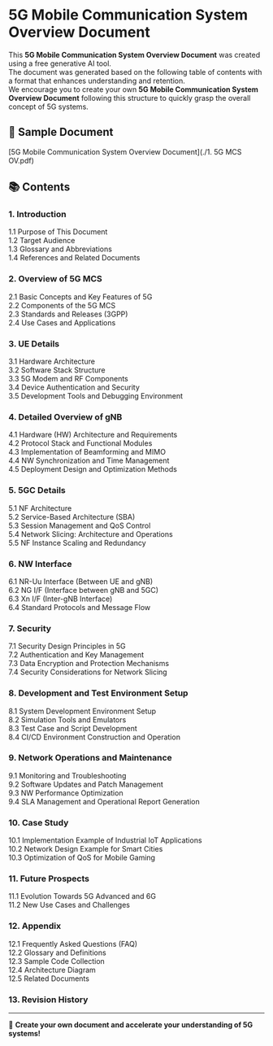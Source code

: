 # 5G Mobile Communication System Overview Document

This **5G Mobile Communication System Overview Document** was created using a free generative AI tool.  
The document was generated based on the following table of contents with a format that enhances understanding and retention.  
We encourage you to create your own **5G Mobile Communication System Overview Document** following this structure to quickly grasp the overall concept of 5G systems.

## 📄 Sample Document  
[5G Mobile Communication System Overview Document](./1. 5G MCS OV.pdf)  

## 📚 Contents  

### 1. Introduction  
1.1 Purpose of This Document  
1.2 Target Audience  
1.3 Glossary and Abbreviations  
1.4 References and Related Documents  

### 2. Overview of 5G MCS  
2.1 Basic Concepts and Key Features of 5G  
2.2 Components of the 5G MCS  
2.3 Standards and Releases (3GPP)  
2.4 Use Cases and Applications  

### 3. UE Details  
3.1 Hardware Architecture  
3.2 Software Stack Structure  
3.3 5G Modem and RF Components  
3.4 Device Authentication and Security  
3.5 Development Tools and Debugging Environment  

### 4. Detailed Overview of gNB  
4.1 Hardware (HW) Architecture and Requirements  
4.2 Protocol Stack and Functional Modules  
4.3 Implementation of Beamforming and MIMO  
4.4 NW Synchronization and Time Management  
4.5 Deployment Design and Optimization Methods  

### 5. 5GC Details  
5.1 NF Architecture  
5.2 Service-Based Architecture (SBA)  
5.3 Session Management and QoS Control  
5.4 Network Slicing: Architecture and Operations  
5.5 NF Instance Scaling and Redundancy  

### 6. NW Interface  
6.1 NR-Uu Interface (Between UE and gNB)  
6.2 NG I/F (Interface between gNB and 5GC)  
6.3 Xn I/F (Inter-gNB Interface)  
6.4 Standard Protocols and Message Flow  

### 7. Security  
7.1 Security Design Principles in 5G  
7.2 Authentication and Key Management  
7.3 Data Encryption and Protection Mechanisms  
7.4 Security Considerations for Network Slicing  

### 8. Development and Test Environment Setup  
8.1 System Development Environment Setup  
8.2 Simulation Tools and Emulators  
8.3 Test Case and Script Development  
8.4 CI/CD Environment Construction and Operation  

### 9. Network Operations and Maintenance  
9.1 Monitoring and Troubleshooting  
9.2 Software Updates and Patch Management  
9.3 NW Performance Optimization  
9.4 SLA Management and Operational Report Generation  

### 10. Case Study  
10.1 Implementation Example of Industrial IoT Applications  
10.2 Network Design Example for Smart Cities  
10.3 Optimization of QoS for Mobile Gaming  

### 11. Future Prospects  
11.1 Evolution Towards 5G Advanced and 6G  
11.2 New Use Cases and Challenges  

### 12. Appendix  
12.1 Frequently Asked Questions (FAQ)  
12.2 Glossary and Definitions  
12.3 Sample Code Collection  
12.4 Architecture Diagram  
12.5 Related Documents  

### 13. Revision History  

---

🚀 **Create your own document and accelerate your understanding of 5G systems!**  
